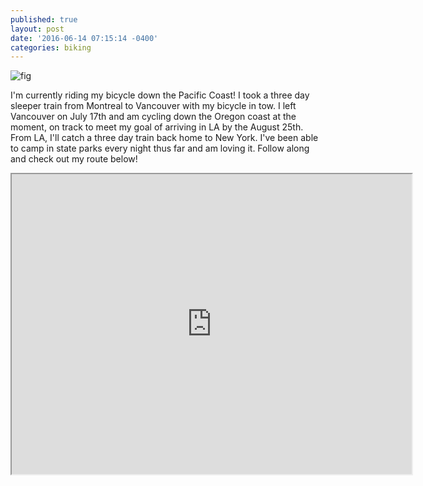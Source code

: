 ```yaml
---
published: true
layout: post
date: '2016-06-14 07:15:14 -0400'
categories: biking
---
```

![fig](http://i.imgur.com/r6PIoEA.jpg)

I'm currently riding my bicycle down the Pacific Coast! I took a three day sleeper train from Montreal to Vancouver with my bicycle in tow. I left Vancouver on July 17th and am cycling down the Oregon coast at the moment, on track to meet my goal of arriving in LA by the August 25th. From LA, I'll catch a three day train back home to New York. I've been able to camp in state parks every night thus far and am loving it. Follow along and check out my route below!


<iframe src="https://trackmytour.com/TJQt0" width="640" height="480" align="middle"></iframe>
<br>
